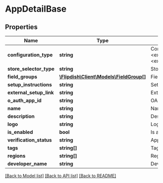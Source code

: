 # AppDetailBase

## Properties
Name | Type | Description | Notes
------------ | ------------- | ------------- | -------------
**configuration_type** | **string** | Configuration Type  &lt;example&gt;ExternalLink&lt;/example&gt;&lt;example&gt;FlipdishHosted&lt;/example&gt; | 
**store_selector_type** | **string** | Store Selector Type | 
**field_groups** | [**\Flipdish\\Client\Models\FieldGroup[]**](FieldGroup.md) | Field Groups | [optional] 
**setup_instructions** | **string** | Setup Instructions | [optional] 
**external_setup_link** | **string** | External Setup Link | [optional] 
**o_auth_app_id** | **string** | OAuth App Id | 
**name** | **string** | Name | 
**description** | **string** | Description | 
**logo** | **string** | Logo | [optional] 
**is_enabled** | **bool** | Is application enabled | [optional] 
**verification_status** | **string** | Application verification status | 
**tags** | **string[]** | Tags | 
**regions** | **string[]** | Regions | 
**developer_name** | **string** | Developer Name | [optional] 

[[Back to Model list]](../README.md#documentation-for-models) [[Back to API list]](../README.md#documentation-for-api-endpoints) [[Back to README]](../README.md)


